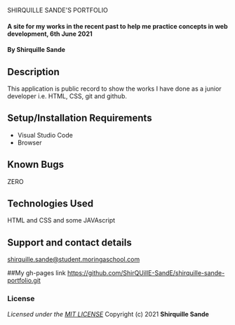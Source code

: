 SHIRQUILLE SANDE'S PORTFOLIO
#### A site for my works in the recent past to help me practice concepts in web development, 6th June 2021
#### By **Shirquille Sande**

## Description
This application is public record to show the works I have done as a junior developer i.e. HTML, CSS, git and github.

## Setup/Installation Requirements
* Visual Studio Code
* Browser

## Known Bugs
ZERO

## Technologies Used
HTML and CSS and some JAVAscript

## Support and contact details
shirquille.sande@student.moringaschool.com


##My gh-pages link
https://github.com/ShirQUillE-SandE/shirquille-sande-portfolio.git

### License
*Licensed under the [MIT LICENSE](LICENSE.txt)*
Copyright (c) 2021 **Shirquille Sande**

